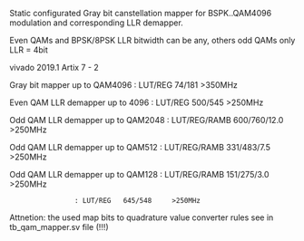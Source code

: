 Static configurated Gray bit canstellation mapper for BSPK..QAM4096 modulation and corresponding LLR demapper.

Even QAMs and BPSK/8PSK LLR bitwidth can be any, others odd QAMs only LLR = 4bit

vivado 2019.1 Artix 7 - 2 

Gray bit mapper up to QAM4096 		: LUT/REG 	74/181 		>350MHz 

Even QAM LLR demapper up to 4096	: LUT/REG 	500/545 	>250MHz 

Odd QAM LLR demapper up to QAM2048	: LUT/REG/RAMB 	600/760/12.0 	>250MHz 

Odd QAM LLR demapper up to QAM512 	: LUT/REG/RAMB 	331/483/7.5 	>250MHz 

Odd QAM LLR demapper up to QAM128 	: LUT/REG/RAMB 	151/275/3.0 	>250MHz 

					: LUT/REG 	645/548 	>250MHz 

Attnetion: the used map bits to quadrature value converter rules see in tb_qam_mapper.sv file (!!!)

